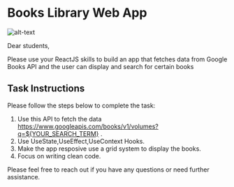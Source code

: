 # Books Library Web App


![alt-text](https://github.com/Aya-Jafar/books-library-react-app/blob/master/React%20App%20(15).png)



Dear students,

Please use your ReactJS skills to build an app that fetches data from Google Books API and the user can display and search for certain books

## Task Instructions

Please follow the steps below to complete the task:

1. Use this API to fetch the data https://www.googleapis.com/books/v1/volumes?q=${YOUR_SEARCH_TERM} .
2. Use UseState,UseEffect,UseContext Hooks.
3. Make the app resposive use a grid system to display the books.
4. Focus on writing clean code.

Please feel free to reach out if you have any questions or need further assistance.
